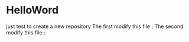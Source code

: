 # HelloWord
just test to create a new repository
The first modify this file ;
The second modify this file ;
